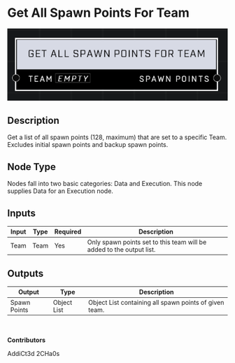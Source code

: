 # Get All Spawn Points For Team
![](../../../.gitbook/assets/get-all-spawn-points-for-team.png)
## Description
Get a list of all spawn points (128, maximum) that are set to a specific Team. Excludes initial spawn points and backup spawn points.

## Node Type
Nodes fall into two basic categories: Data and Execution. This node supplies Data for an Execution node.

## Inputs
| Input | Type | Required | Description |
|------------------|------------------|----------|--------------------------------------------------------------|
| Team | Team | Yes | Only spawn points set to this team will be added to the output list. |

## Outputs
| Output | Type | Description |
|------------------|------------------|--------------------------------------------------------------|
| Spawn Points | Object List | Object List containing all spawn points of given team. |

\
\
**Contributors**

AddiCt3d 2CHa0s